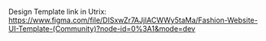 Design Template link in Utrix: https://www.figma.com/file/DISxwZr7AJjlACWWy5taMa/Fashion-Website-UI-Template-(Community)?node-id=0%3A1&mode=dev
